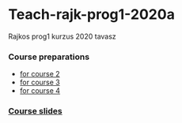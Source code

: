 # Teach-rajk-prog1-2020a
Rajkos prog1 kurzus 2020 tavasz

### Course preparations
- [for course 2](materials/transitions/into_course_02.md)
- [for course 3](materials/transitions/into_course_03.ipynb)
- [for course 4](materials/transitions/into_course_04.md)

### [Course slides](https://django.rajk.uni-corvinus.hu/teach/course/prog1)
